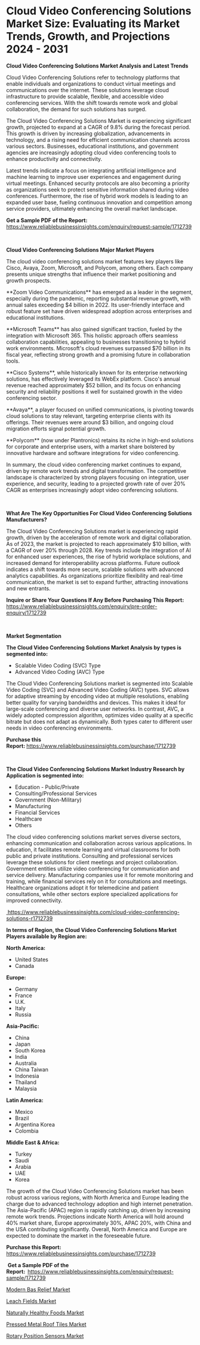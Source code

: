 <p><h1>Cloud Video Conferencing Solutions Market Size: Evaluating its Market Trends, Growth, and Projections 2024 - 2031</h1></p><p><strong>Cloud Video Conferencing Solutions Market Analysis and Latest Trends</strong></p>
<p><p>Cloud Video Conferencing Solutions refer to technology platforms that enable individuals and organizations to conduct virtual meetings and communications over the internet. These solutions leverage cloud infrastructure to provide scalable, flexible, and accessible video conferencing services. With the shift towards remote work and global collaboration, the demand for such solutions has surged.</p><p>The Cloud Video Conferencing Solutions Market is experiencing significant growth, projected to expand at a CAGR of 9.8% during the forecast period. This growth is driven by increasing globalization, advancements in technology, and a rising need for efficient communication channels across various sectors. Businesses, educational institutions, and government agencies are increasingly adopting cloud video conferencing tools to enhance productivity and connectivity.</p><p>Latest trends indicate a focus on integrating artificial intelligence and machine learning to improve user experiences and engagement during virtual meetings. Enhanced security protocols are also becoming a priority as organizations seek to protect sensitive information shared during video conferences. Furthermore, the rise of hybrid work models is leading to an expanded user base, fueling continuous innovation and competition among service providers, ultimately enhancing the overall market landscape.</p></p>
<p><strong>Get a Sample PDF of the Report:&nbsp;</strong> <a href="https://www.reliablebusinessinsights.com/enquiry/request-sample/1712739?utm_campaign=1820&utm_medium=2&utm_source=Github&utm_content=ia&utm_term=30102024&utm_id=cloud-video-conferencing-solutions">https://www.reliablebusinessinsights.com/enquiry/request-sample/1712739</a></p>
<p>&nbsp;</p>
<p><strong>Cloud Video Conferencing Solutions Major Market Players</strong></p>
<p><p>The cloud video conferencing solutions market features key players like Cisco, Avaya, Zoom, Microsoft, and Polycom, among others. Each company presents unique strengths that influence their market positioning and growth prospects.</p><p>**Zoom Video Communications** has emerged as a leader in the segment, especially during the pandemic, reporting substantial revenue growth, with annual sales exceeding $4 billion in 2022. Its user-friendly interface and robust feature set have driven widespread adoption across enterprises and educational institutions.</p><p>**Microsoft Teams** has also gained significant traction, fueled by the integration with Microsoft 365. This holistic approach offers seamless collaboration capabilities, appealing to businesses transitioning to hybrid work environments. Microsoft's cloud revenues surpassed $70 billion in its fiscal year, reflecting strong growth and a promising future in collaboration tools.</p><p>**Cisco Systems**, while historically known for its enterprise networking solutions, has effectively leveraged its WebEx platform. Cisco's annual revenue reached approximately $52 billion, and its focus on enhancing security and reliability positions it well for sustained growth in the video conferencing sector.</p><p>**Avaya**, a player focused on unified communications, is pivoting towards cloud solutions to stay relevant, targeting enterprise clients with its offerings. Their revenues were around $3 billion, and ongoing cloud migration efforts signal potential growth.</p><p>**Polycom** (now under Plantronics) retains its niche in high-end solutions for corporate and enterprise users, with a market share bolstered by innovative hardware and software integrations for video conferencing.</p><p>In summary, the cloud video conferencing market continues to expand, driven by remote work trends and digital transformation. The competitive landscape is characterized by strong players focusing on integration, user experience, and security, leading to a projected growth rate of over 20% CAGR as enterprises increasingly adopt video conferencing solutions.</p></p>
<p>&nbsp;</p>
<p><strong>What Are The Key Opportunities For Cloud Video Conferencing Solutions Manufacturers?</strong></p>
<p><p>The Cloud Video Conferencing Solutions market is experiencing rapid growth, driven by the acceleration of remote work and digital collaboration. As of 2023, the market is projected to reach approximately $10 billion, with a CAGR of over 20% through 2028. Key trends include the integration of AI for enhanced user experiences, the rise of hybrid workplace solutions, and increased demand for interoperability across platforms. Future outlook indicates a shift towards more secure, scalable solutions with advanced analytics capabilities. As organizations prioritize flexibility and real-time communication, the market is set to expand further, attracting innovations and new entrants.</p></p>
<p><strong>Inquire or Share Your Questions If Any Before Purchasing This Report:</strong> <a href="https://www.reliablebusinessinsights.com/enquiry/pre-order-enquiry/1712739?utm_campaign=1820&utm_medium=2&utm_source=Github&utm_content=ia&utm_term=30102024&utm_id=cloud-video-conferencing-solutions">https://www.reliablebusinessinsights.com/enquiry/pre-order-enquiry/1712739</a></p>
<p>&nbsp;</p>
<p><strong>Market Segmentation</strong></p>
<p><strong>The Cloud Video Conferencing Solutions Market Analysis by types is segmented into:</strong></p>
<p><ul><li>Scalable Video Coding (SVC) Type</li><li>Advanced Video Coding (AVC) Type</li></ul></p>
<p><p>The Cloud Video Conferencing Solutions market is segmented into Scalable Video Coding (SVC) and Advanced Video Coding (AVC) types. SVC allows for adaptive streaming by encoding video at multiple resolutions, enabling better quality for varying bandwidths and devices. This makes it ideal for large-scale conferencing and diverse user networks. In contrast, AVC, a widely adopted compression algorithm, optimizes video quality at a specific bitrate but does not adapt as dynamically. Both types cater to different user needs in video conferencing environments.</p></p>
<p><strong>Purchase this Report:&nbsp;</strong><a href="https://www.reliablebusinessinsights.com/purchase/1712739?utm_campaign=1820&utm_medium=2&utm_source=Github&utm_content=ia&utm_term=30102024&utm_id=cloud-video-conferencing-solutions">https://www.reliablebusinessinsights.com/purchase/1712739</a></p>
<p>&nbsp;</p>
<p><strong>The Cloud Video Conferencing Solutions Market Industry Research by Application is segmented into:</strong></p>
<p><ul><li>Education - Public/Private</li><li>Consulting/Professional Services</li><li>Government (Non-Military)</li><li>Manufacturing</li><li>Financial Services</li><li>Healthcare</li><li>Others</li></ul></p>
<p><p>The cloud video conferencing solutions market serves diverse sectors, enhancing communication and collaboration across various applications. In education, it facilitates remote learning and virtual classrooms for both public and private institutions. Consulting and professional services leverage these solutions for client meetings and project collaboration. Government entities utilize video conferencing for communication and service delivery. Manufacturing companies use it for remote monitoring and training, while financial services rely on it for consultations and meetings. Healthcare organizations adopt it for telemedicine and patient consultations, while other sectors explore specialized applications for improved connectivity.</p></p>
<p><a href="https://www.reliablebusinessinsights.com/cloud-video-conferencing-solutions-r1712739?utm_campaign=1820&utm_medium=2&utm_source=Github&utm_content=ia&utm_term=30102024&utm_id=cloud-video-conferencing-solutions">&nbsp;https://www.reliablebusinessinsights.com/cloud-video-conferencing-solutions-r1712739</a></p>
<p><strong>In terms of Region, the Cloud Video Conferencing Solutions Market Players available by Region are:</strong></p>
<p>
    <p> <strong> North America: </strong>
        <ul>
            <li>United States</li>
            <li>Canada</li>
        </ul>
        </p> 
    <p> <strong> Europe: </strong>
        <ul>
            <li>Germany</li>
            <li>France</li>
            <li>U.K.</li>
            <li>Italy</li>
            <li>Russia</li>
        </ul>
        </p> 
    <p> <strong> Asia-Pacific: </strong>
        <ul>
            <li>China</li>
            <li>Japan</li>
            <li>South Korea</li>
            <li>India</li>
            <li>Australia</li>
            <li>China Taiwan</li>
            <li>Indonesia</li>
            <li>Thailand</li>
            <li>Malaysia</li>
        </ul>
        </p> 
    <p> <strong> Latin America: </strong>
        <ul>
            <li>Mexico</li>
            <li>Brazil</li>
            <li>Argentina Korea</li>
            <li>Colombia</li>
        </ul>
        </p> 
    <p> <strong> Middle East & Africa: </strong>
        <ul>
            <li>Turkey</li>
            <li>Saudi</li>
            <li>Arabia</li>
            <li>UAE</li>
            <li>Korea</li>
        </ul>
    </p>
    </p>
<p><p>The growth of the Cloud Video Conferencing Solutions market has been robust across various regions, with North America and Europe leading the charge due to advanced technology adoption and high internet penetration. The Asia-Pacific (APAC) region is rapidly catching up, driven by increasing remote work trends. Projections indicate North America will hold around 40% market share, Europe approximately 30%, APAC 20%, with China and the USA contributing significantly. Overall, North America and Europe are expected to dominate the market in the foreseeable future.</p></p>
<p><strong>Purchase this Report: </strong><a href="https://www.reliablebusinessinsights.com/purchase/1712739?utm_campaign=1820&utm_medium=2&utm_source=Github&utm_content=ia&utm_term=30102024&utm_id=cloud-video-conferencing-solutions">https://www.reliablebusinessinsights.com/purchase/1712739</a></p>
<p>&nbsp;<strong>Get a Sample PDF of the Report:&nbsp;&nbsp;</strong><a href="https://www.reliablebusinessinsights.com/enquiry/request-sample/1712739?utm_campaign=1820&utm_medium=2&utm_source=Github&utm_content=ia&utm_term=30102024&utm_id=cloud-video-conferencing-solutions">https://www.reliablebusinessinsights.com/enquiry/request-sample/1712739</a></p>
<p><strong></strong></p>
<p><p><a href="https://www.linkedin.com/pulse/deep-dive-modern-bas-relief-market-itstrends-segmentation-competitive-urfmf?utm_campaign=1820&utm_medium=2&utm_source=Github&utm_content=ia&utm_term=30102024&utm_id=cloud-video-conferencing-solutions">Modern Bas Relief Market</a></p><p><a href="https://www.linkedin.com/pulse/leach-fields-market-investigation-industry-evolution-forecast-qr2le?utm_campaign=1820&utm_medium=2&utm_source=Github&utm_content=ia&utm_term=30102024&utm_id=cloud-video-conferencing-solutions">Leach Fields Market</a></p><p><a href="https://www.linkedin.com/pulse/naturally-healthy-foods-market-share-analysis-growth-qtabe?utm_campaign=1820&utm_medium=2&utm_source=Github&utm_content=ia&utm_term=30102024&utm_id=cloud-video-conferencing-solutions">Naturally Healthy Foods Market</a></p><p><a href="https://www.linkedin.com/pulse/pressed-metal-roof-tiles-market-evolution-future-outlook-forecasting-073uc?utm_campaign=1820&utm_medium=2&utm_source=Github&utm_content=ia&utm_term=30102024&utm_id=cloud-video-conferencing-solutions">Pressed Metal Roof Tiles Market</a></p><p><a href="https://www.linkedin.com/pulse/global-rotary-position-sensors-market-pulse-trends-growth-riqee?utm_campaign=1820&utm_medium=2&utm_source=Github&utm_content=ia&utm_term=30102024&utm_id=cloud-video-conferencing-solutions">Rotary Position Sensors Market</a></p></p>